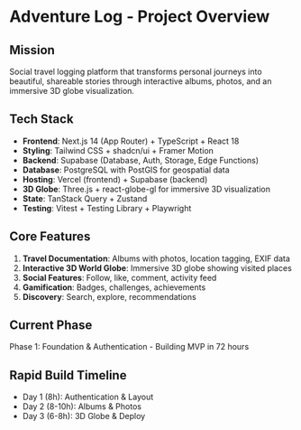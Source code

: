 # Adventure Log - Project Overview

## Mission
Social travel logging platform that transforms personal journeys into beautiful, shareable stories through interactive albums, photos, and an immersive 3D globe visualization.

## Tech Stack
- **Frontend**: Next.js 14 (App Router) + TypeScript + React 18
- **Styling**: Tailwind CSS + shadcn/ui + Framer Motion
- **Backend**: Supabase (Database, Auth, Storage, Edge Functions)
- **Database**: PostgreSQL with PostGIS for geospatial data
- **Hosting**: Vercel (frontend) + Supabase (backend)
- **3D Globe**: Three.js + react-globe-gl for immersive 3D visualization
- **State**: TanStack Query + Zustand
- **Testing**: Vitest + Testing Library + Playwright

## Core Features
1. **Travel Documentation**: Albums with photos, location tagging, EXIF data
2. **Interactive 3D World Globe**: Immersive 3D globe showing visited places
3. **Social Features**: Follow, like, comment, activity feed
4. **Gamification**: Badges, challenges, achievements
5. **Discovery**: Search, explore, recommendations

## Current Phase
Phase 1: Foundation & Authentication - Building MVP in 72 hours

## Rapid Build Timeline
- Day 1 (8h): Authentication & Layout
- Day 2 (8-10h): Albums & Photos
- Day 3 (6-8h): 3D Globe & Deploy
